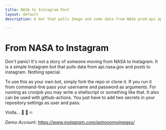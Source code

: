 ```yaml
---
title: NASA to Instagram Post
layout: default
description: A bot that pulls Image and some data from NASA prod-api api Post to Instagram

---
```


# From NASA to Instagram
Don't panic! It's not a story of someone moving from NASA to Instagram.
It is a simple Instagram bot that pulls data from api.nasa.gov and posts to instagram. Nothing special.

To use this as your own bot, simply fork the repo or clone it.
If you run it from command-line pass your username and password as arguments. For running as cronjob you may write a shellscript or something like that.
It also can be used with github-actions. You just have to add two secrets in your repository settings as user and pass.

Violla... :beers: :wine_glass: :fire:

_Demo Account: https://www.instagram.com/astronomyimages/_
